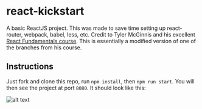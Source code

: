 # react-kickstart
A basic ReactJS project. This was made to save time setting up react-router, webpack, babel, less, etc. Credit to Tyler McGinnis and his excellent [React Fundamentals course](https://github.com/ReactjsProgram/React-Fundamentals). This is essentially a modified version of one of the branches from his course.

## Instructions

Just fork and clone this repo, run `npm install`, then `npm run start`. You will then see the project at port `8080`. It should look like this:

![alt text](https://github.com/qualitydixon/react-kickstart/blob/master/react-kickstart-screen.png)
